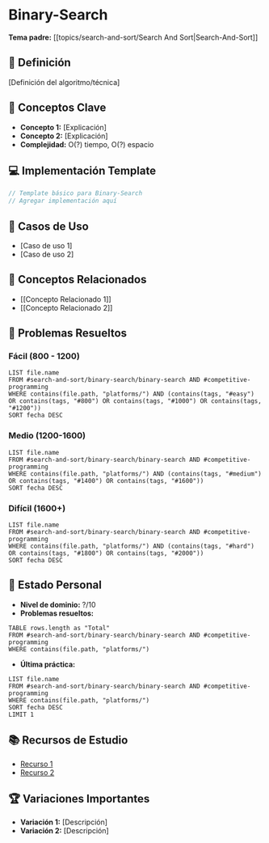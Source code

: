 # Binary-Search

**Tema padre:** [[topics/search-and-sort/Search And Sort|Search-And-Sort]]

## 🎯 Definición
[Definición del algoritmo/técnica]

## 🔑 Conceptos Clave
- **Concepto 1:** [Explicación]
- **Concepto 2:** [Explicación]
- **Complejidad:** O(?) tiempo, O(?) espacio

## 💻 Implementación Template
```cpp
// Template básico para Binary-Search
// Agregar implementación aquí
```

## 🎯 Casos de Uso
- [Caso de uso 1]
- [Caso de uso 2]

## 🔗 Conceptos Relacionados
- [[Concepto Relacionado 1]]
- [[Concepto Relacionado 2]]

## 🧠 Problemas Resueltos
### Fácil (800 - 1200)
```dataview
LIST file.name
FROM #search-and-sort/binary-search/binary-search AND #competitive-programming 
WHERE contains(file.path, "platforms/") AND (contains(tags, "#easy") OR contains(tags, "#800") OR contains(tags, "#1000") OR contains(tags, "#1200"))
SORT fecha DESC
```

### Medio (1200-1600)
```dataview
LIST file.name
FROM #search-and-sort/binary-search/binary-search AND #competitive-programming 
WHERE contains(file.path, "platforms/") AND (contains(tags, "#medium") OR contains(tags, "#1400") OR contains(tags, "#1600"))
SORT fecha DESC
```

### Difícil (1600+)
```dataview
LIST file.name
FROM #search-and-sort/binary-search/binary-search AND #competitive-programming 
WHERE contains(file.path, "platforms/") AND (contains(tags, "#hard") OR contains(tags, "#1800") OR contains(tags, "#2000"))
SORT fecha DESC
```

## 🎯 Estado Personal
- **Nivel de dominio:** ?/10
- **Problemas resueltos:** 
```dataview
TABLE rows.length as "Total"
FROM #search-and-sort/binary-search/binary-search AND #competitive-programming 
WHERE contains(file.path, "platforms/")
```

- **Última práctica:** 
```dataview
LIST file.name
FROM #search-and-sort/binary-search/binary-search AND #competitive-programming 
WHERE contains(file.path, "platforms/")
SORT fecha DESC
LIMIT 1
```

## 📚 Recursos de Estudio
- [Recurso 1](URL)
- [Recurso 2](URL)

## 🏆 Variaciones Importantes
- **Variación 1:** [Descripción]
- **Variación 2:** [Descripción]
